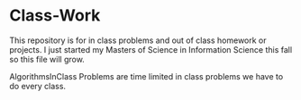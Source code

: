 # Class-Work
This repository is for in class problems and out of class homework or projects. I just started my Masters of Science in Information Science this fall so this file will grow.

AlgorithmsInClass Problems are time limited in class problems we have to do every class.
